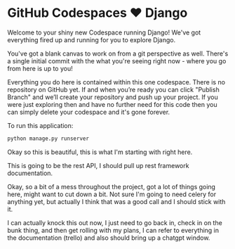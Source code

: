 # GitHub Codespaces ♥️ Django

Welcome to your shiny new Codespace running Django! We've got everything fired up and running for you to explore Django.

You've got a blank canvas to work on from a git perspective as well. There's a single initial commit with the what you're seeing right now - where you go from here is up to you!

Everything you do here is contained within this one codespace. There is no repository on GitHub yet. If and when you’re ready you can click "Publish Branch" and we’ll create your repository and push up your project. If you were just exploring then and have no further need for this code then you can simply delete your codespace and it's gone forever.

To run this application:

```python
python manage.py runserver
```

Okay so this is beautiful, this is what I'm starting with right here. 

This is going to be the rest API, I should pull up rest framework documentation.


Okay, so a bit of a mess throughout the project, got a lot of things going here, might want to cut down a bit. Not sure I'm going to need celery for anything yet, but actually I think that was a good call and I should stick with it. 

I can actually knock this out now, I just need to go back in, check in on the bunk thing, and then get rolling with my plans, I can refer to everything in the documentation (trello) and also should bring up a chatgpt window. 